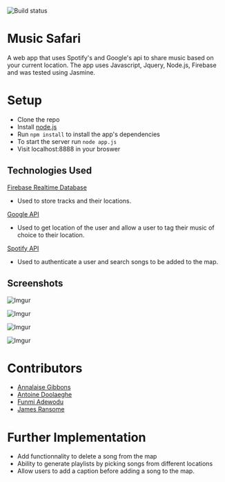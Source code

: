 ![Build status](https://travis-ci.org/adoolaeghe/music-safari.svg?branch=master)

# Music Safari
A web app that uses Spotify's and Google's api to share music based on your current location.
The app uses Javascript, Jquery, Node.js, Firebase and was tested using Jasmine.

# Setup
- Clone the repo
- Install [node.js](https://nodejs.org/en/)
- Run ```npm install``` to install the app's dependencies
- To start the server run ```node app.js```
- Visit localhost:8888 in your broswer

## Technologies Used
[Firebase Realtime Database](https://firebase.google.com/docs/database/web/start)
- Used to store tracks and their locations.

[Google API](https://developers.google.com/maps/documentation/javascript/tutorial)
- Used to get location of the user and allow a user to tag their music of choice to their location.

[Spotify API](https://developer.spotify.com/web-api/)
- Used to authenticate a user and search songs to be added to the map.

## Screenshots
![Imgur](http://i.imgur.com/wmEUhjk.png)

![Imgur](http://i.imgur.com/3pqsIFq.png)

![Imgur](http://i.imgur.com/6FTVDce.png)

![Imgur](https://i.imgur.com/PnTtxqS.png)

# Contributors
 - [Annalaise Gibbons](https://github.com/annalaise)
 - [Antoine Doolaeghe](https://github.com/adoolaeghe)
 - [Funmi Adewodu](https://github.com/funmia)
 - [James Ransome](https://github.com/jransome)

# Further Implementation 
- Add functionnality to delete a song from the map
- Ability to generate playlists by picking songs from different locations
- Allow users to add a caption before adding a song to the map.
